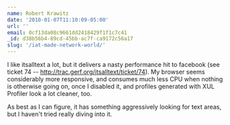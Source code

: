 ```yaml
---
name: Robert Krawitz
date: '2010-01-07T11:10:09-05:00'
url: ''
email: 0cf13da08c9661dd2418429f1f1c7c41
_id: d38b56b4-89cd-45bb-ac7f-ca9172c56a17
slug: '/iat-made-network-world/'
---
```


I like itsalltext a lot, but it delivers a nasty performance hit to facebook
(see ticket 74 -- http://trac.gerf.org/itsalltext/ticket/74). My browser seems
considerably more responsive, and consumes much less CPU when nothing is
otherwise going on, once I disabled it, and profiles generated with XUL
Profiler look a lot cleaner, too.

As best as I can figure, it has something aggressively looking for text areas,
but I haven't tried really diving into it.

